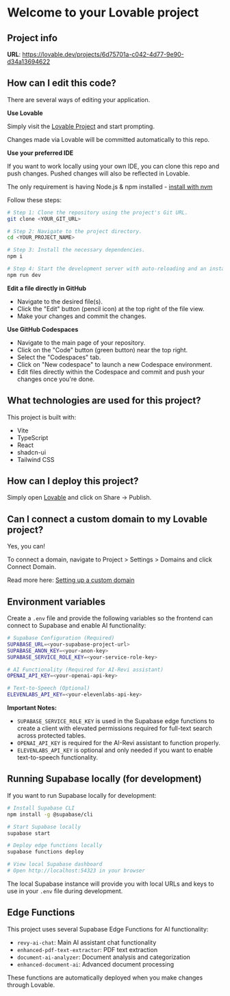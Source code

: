 
# Welcome to your Lovable project

## Project info

**URL**: https://lovable.dev/projects/6d75701a-c042-4d77-9e90-d34a13694622

## How can I edit this code?

There are several ways of editing your application.

**Use Lovable**

Simply visit the [Lovable Project](https://lovable.dev/projects/6d75701a-c042-4d77-9e90-d34a13694622) and start prompting.

Changes made via Lovable will be committed automatically to this repo.

**Use your preferred IDE**

If you want to work locally using your own IDE, you can clone this repo and push changes. Pushed changes will also be reflected in Lovable.

The only requirement is having Node.js & npm installed - [install with nvm](https://github.com/nvm-sh/nvm#installing-and-updating)

Follow these steps:

```sh
# Step 1: Clone the repository using the project's Git URL.
git clone <YOUR_GIT_URL>

# Step 2: Navigate to the project directory.
cd <YOUR_PROJECT_NAME>

# Step 3: Install the necessary dependencies.
npm i

# Step 4: Start the development server with auto-reloading and an instant preview.
npm run dev
```

**Edit a file directly in GitHub**

- Navigate to the desired file(s).
- Click the "Edit" button (pencil icon) at the top right of the file view.
- Make your changes and commit the changes.

**Use GitHub Codespaces**

- Navigate to the main page of your repository.
- Click on the "Code" button (green button) near the top right.
- Select the "Codespaces" tab.
- Click on "New codespace" to launch a new Codespace environment.
- Edit files directly within the Codespace and commit and push your changes once you're done.

## What technologies are used for this project?

This project is built with:

- Vite
- TypeScript
- React
- shadcn-ui
- Tailwind CSS

## How can I deploy this project?

Simply open [Lovable](https://lovable.dev/projects/6d75701a-c042-4d77-9e90-d34a13694622) and click on Share -> Publish.

## Can I connect a custom domain to my Lovable project?

Yes, you can!

To connect a domain, navigate to Project > Settings > Domains and click Connect Domain.

Read more here: [Setting up a custom domain](https://docs.lovable.dev/tips-tricks/custom-domain#step-by-step-guide)

## Environment variables

Create a `.env` file and provide the following variables so the frontend can connect to Supabase and enable AI functionality:

```bash
# Supabase Configuration (Required)
SUPABASE_URL=<your-supabase-project-url>
SUPABASE_ANON_KEY=<your-anon-key>
SUPABASE_SERVICE_ROLE_KEY=<your-service-role-key>

# AI Functionality (Required for AI-Revi assistant)
OPENAI_API_KEY=<your-openai-api-key>

# Text-to-Speech (Optional)
ELEVENLABS_API_KEY=<your-elevenlabs-api-key>
```

**Important Notes:**
- `SUPABASE_SERVICE_ROLE_KEY` is used in the Supabase edge functions to create a client with elevated permissions required for full-text search across protected tables.
- `OPENAI_API_KEY` is required for the AI-Revi assistant to function properly.
- `ELEVENLABS_API_KEY` is optional and only needed if you want to enable text-to-speech functionality.

## Running Supabase locally (for development)

If you want to run Supabase locally for development:

```bash
# Install Supabase CLI
npm install -g @supabase/cli

# Start Supabase locally
supabase start

# Deploy edge functions locally
supabase functions deploy

# View local Supabase dashboard
# Open http://localhost:54323 in your browser
```

The local Supabase instance will provide you with local URLs and keys to use in your `.env` file during development.

## Edge Functions

This project uses several Supabase Edge Functions for AI functionality:

- `revy-ai-chat`: Main AI assistant chat functionality
- `enhanced-pdf-text-extractor`: PDF text extraction
- `document-ai-analyzer`: Document analysis and categorization
- `enhanced-document-ai`: Advanced document processing

These functions are automatically deployed when you make changes through Lovable.
